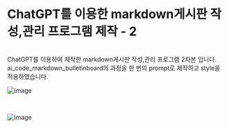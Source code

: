 # ChatGPT를 이용한 markdown게시판 작성,관리 프로그램 제작 - 2
<br>
ChatGPT를 이용하여 제작한 markdown게시판 작성,관리 프로그램 2차본 입니다.
ai_code_markdown_bulletinboard의 과정을 한 번의 prompt로 제작하고 style을 적용하였습니다.

<br>

![image](https://github.com/user-attachments/assets/df33b709-fd1e-42d9-af67-b5f0da990f6a)


<br>

![image](https://github.com/user-attachments/assets/3f8f22c1-0a44-40d5-bff0-42a53fe7f47f)
